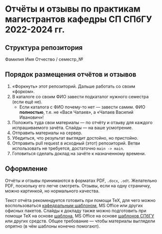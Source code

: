 # Отчёты и отзывы по практикам магистрантов кафедры СП СПбГУ 2022-2024 гг.

## Структура репозитория

Фамилия Имя Отчество / семестр_№

## Порядок размещения отчётов и отзывов

1. «Форкнуть» этот репозиторий. Дальше работать со своим «форком».
2. В каталоге со своим ФИО завести подкаталог нужного семестра (если ещё не).
   * Если каталога с ФИО почему-то нет — завести самим. ФИО **полностью**, т.е. не «Вася Чапаев», а «Чапаев Василий Иванович»!
3. Положить туда свои материалы — по отчёту и отзыву для каждого испрашиваемого зачёта. Слайды — на ваше усмотрение.
4. Отправить материалы на сервер.
5. Убедиться, что результат выглядит достойно, но пристойно.
5. Отправить pull request в исходный (этот) репозиторий. Ветви использовать не требуется, достаточно `main -> main`.
6. Готовиться сделать доклад на зачёте к назначенному времени.

## Оформление

Отчёты и отзывы принимаются в форматах PDF, `.docx`, `.odt`. Желательно PDF, поскольку его легче смотреть. Отзывы, если на одну страничку, можно картинкой, но нормального качества.

Текст отчёта рекомендуется готовить при помощи TeX, для чего можно воспользоваться [кафедральным шаблоном](https://github.com/spbu-se/matmex-diploma-template), MS Office или других офисных пакетов. Слайды к докладу также можно подготовить при помощи TeX на основе [шаблона](https://github.com/spbu-se/report_presentation_template), MS Office на основе [шаблонов СПбГУ](https://pr.spbu.ru/brandbook.html#templatePresentations) или других средств. Общее требование — чтобы материалы выглядели опрятно (в чём шаблоны конечно помогают).
